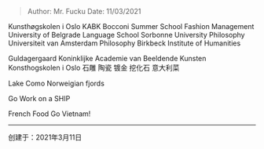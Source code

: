 > Author: Mr. Fucku
> Date: 11/03/2021



Kunsthøgskolen i Oslo
KABK
Bocconi Summer School Fashion Management
University of Belgrade Language School
Sorbonne University Philosophy
Universiteit van Amsterdam Philosophy
Birkbeck Institute of Humanities


Guldagergaard
Koninklijke Academie van Beeldende Kunsten
Konsthogskolen i Oslo
石雕 陶瓷 镀金 挖化石 意大利菜

Lake Como
Norweigian fjords

Go Work on a SHIP


French Food
Go Vietnam!

---

创建于：2021年3月11日

